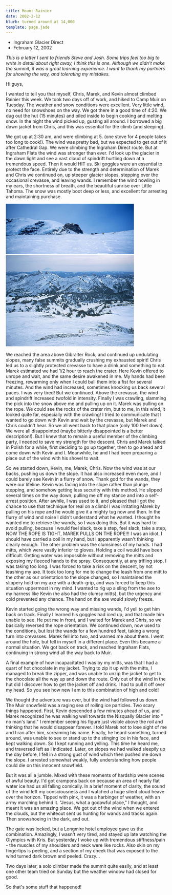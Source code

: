 ```yaml
---
title: Mount Rainier
date: 2002-2-12
blurb: turned around at 14,000
template: page.jade
---
```


* Ingraham Glacier Direct
* February 12, 2002

*This is a letter I sent to friends Steve and Josh. Some trips feel too
big to write in detail about right away, I think this is one. Although we
didn't make the summit, it was a great learning experience. I want to thank my
partners for showing the way, and tolerating my mistakes.*


Hi guys,


I wanted to tell you that myself, 
Chris, 
Marek, and Kevin almost climbed
Rainier this week. We took two days off of work, and hiked to Camp Muir on
Tuesday. The weather and snow conditions were excellent. Very little wind, no
need for snowshoes on the way. We got there in a good time of 4:20. We dug out
the hut (15 minutes) and piled inside to begin cooking and melting snow. In the
night the wind picked up, gusting all around. I borrowed a big down jacket from
Chris, and this was essential for the climb (and sleeping).


We got up at 2:30 am, and were climbing at 5. (one stove for 4 people takes
too long to cook!). The wind was pretty bad, but we expected to get out of it
after Cathedral Gap. We were climbing the Ingraham Direct route. But at
Ingraham Flats the wind was stronger than ever. I'd look up the glacier in the
dawn light and see a vast cloud of spindrift hurtling down at a tremendous
speed. Then it would HIT us. Ski goggles were an essential to protect the face.
Entirely due to the strength and determination of Marek and Chris we continued
on, up steeper glacier slopes, stepping over the occasional crevasse, and
leaving wands. I remember the wind howling in my ears, the shortness of breath,
and the beautiful sunrise over Little Tahoma. The snow was mostly boot deep or
less, and excellent for arresting and maintaining purchase.

![On the way to Camp Muir](images/muirsnow.jpg)
![Looking back at the Tatoosh Range](images/paradise.jpg)


We reached the area above Gibralter Rock, and continued up undulating
slopes, many false summits gradually crushing my exhausted spirit! Chris led us
to a slightly protected crevasse to have a drink and something to eat. Marek
estimated we had 1/2 hour to reach the crater. Here Kevin offered to unrope and
wait, and the same desire awakened in me. My hands had been freezing, rewarming
only when I could ball them into a fist for several minutes. And the wind had
increased, sometimes knocking us back several paces. I was very tired! But we
continued. Above the crevasse, the wind and spindrift increased twofold in
intensity. Finally I was crawling, slamming the pick into the snow above me and
pulling up on it. Marek was pulling on the rope. We could see the rocks of the
crater rim, but to me, in this wind, it looked quite far, especially with the
crawling! I tried to communicate that I wanted to go down with Kevin and wait
by the crevasse, but Marek and Chris couldn't hear. So we all went back to that
place (only 100 feet down). We were all disappointed (maybe bitterly
disappointed is a better description!). But I knew that to remain a useful
member of the climbing party, I needed to save my strength for the descent.
Chris and Marek talked in Polish for a while, first deciding to go up together,
then to go ahead and come down with Kevin and I. Meanwhile, he and I had been
preparing a place out of the wind with his shovel to wait.


So we started down, Kevin, me, Marek, Chris. Now the wind was at our backs,
pushing us down the slope. It had also increased even more, and I could barely
see Kevin in a flurry of snow. Thank god for the wands, they were our lifeline.
Kevin was facing into the slope rather than plunge stepping, and somehow
getting less security with this method. He slipped several times on the way
down, pulling me off my stance and into a self-arrest position. After awhile, I
was used to it, and pleased that I got the chance to use that technique for
real on a climb! I was irritating Marek by pulling on his rope and he would
give it a mighty tug now and then. In the flurry of wind and noise I didn't
understand what he wanted. I thought he wanted me to retrieve the wands, so I
was doing this. But it was hard to avoid pulling, because I would feel slack,
take a step, feel slack, take a step, NOW THE ROPE IS TIGHT, MAREK PULLS ON THE
ROPE!!! I was an idiot, I should have carried a coil in my hand, but I
apparently wasn't thinking clearly enough. The other problem was the clumsiness
of my hands. I had mitts, which were vastly inferior to gloves. Holding a coil
would have been difficult. Getting water was impossible without removing the
mitts and exposing my fleeced hands to the spray. Consequently, at any trifling
stop, I was taking too long. I was forced to take a risk on the descent, by not
leashing my axe. It took too long for me to change the leash from one mitt to
the other as our orientation to the slope changed, so I maintained the slippery
hold on my axe with a death-grip, and was forced to keep this situation
uppermost in my mind. I wanted to rig up a sling from the axe to my harness
like Kevin (he also had the clumsy mitts), but the urgency and cold prevented
any chance. The hand on the axe would slowly freeze.


Kevin started going the wrong way and missing wands, I'd yell to get him
back on track. Finally I learned his goggles had iced up, and that made him
unable to see. He put me in front, and I waited for Marek and Chris, so we
basically reversed the rope orientation. We continued down, now used to the
conditions, but lost the wands for a few hundred feet, taking a wrong turn into
crevasses. Marek fell into two, and warned me about them. I went around the
hole, but fell in myself in a different place. Even this became a normal
situation. We got back on track, and reached Ingraham Flats, continuing in
strong wind all the way back to Muir.


A final example of how incapacitated I was by my mitts, was that I had a
quart of hot chocolate in my jacket. Trying to zip it up with the mitts, I
managed to break the zipper, and was unable to unzip the jacket to get to the
chocolate all the way up and down the route. Only out of the wind in the hut
did I discover how to get the jacket off and drink. I had to pull it off over
my head. So you see how new I am to this combination of high and cold!


We thought the adventure was over, but the wind had followed us down. The
Muir snowfield was a raging sea of roiling ice particles. Two scary things
happened. First, Kevin descended a few minutes ahead of us, and Marek
recognized he was walking well towards the Nisqually Glacier into "
no man's
land." I remember seeing his figure just visible above the roil and thinking
that he would disappear forever. I told Marek not to lose sight of me and I ran
after him, screaming his name. Finally, he heard something, turned around, was
unable to see or stand up to the stinging ice in his face, and kept walking
down. So I kept running and yelling. This time he heard me, and traversed left
as I indicated. Later, on slopes we had walked sleepily up the day before, I
fell in a strong gust of wind which then pushed me down the slope. I arrested
somewhat weakly, fully understanding how people could die on this innocent
snowfield.


But it was all a jumble. Mixed with these moments of hardship were scenes of
awful beauty. I'd got crampons back on because an area of nearly flat water ice
had us all falling comically. In a brief moment of clarity, the sound of the
wind left my consciousness and I watched a huge silent cloud heave over the
horizon. Tipped with pink, it was a harbinger of weather, with an army marching
behind it. "Jesus, what a godawful place," I thought, and meant it was an
amazing place. We got out of the wind when we entered the clouds, but the
whiteout sent us hunting for wands and tracks again. Then snowshoeing in the
dark, and out.


The gate was locked, but a Longmire hotel employee gave us the combination.
Amazingly, I wasn't very tired, and stayed up late watching the Olympics with
Kris. But yesterday I woke up with tremendous stiffness/pain - the muscles of
my shoulders and neck were like rocks. Also skin on my fingertips is peeling,
and a section of my cheek that was exposed to the wind turned dark brown and
peeled. Crazy...


Two days later, a solo climber made the summit quite easily, and at least
one other team tried on Sunday but the weather window had closed for good.


So that's some stuff that happened!





